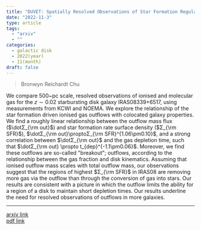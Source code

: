 ```yaml
---
title: "DUVET: Spatially Resolved Observations of Star Formation Regulation via Galactic Outflows in a Starbursting Disk Galaxy"
date: "2022-11-3"
type: article
tags:
  - "arxiv"
  - ""
categories:
  - galactic disk
  - 2022(year)
  - 11(month)
draft: false
---
```


>  Bronwyn Reichardt Chu

We compare 500~pc scale, resolved observations of ionised and molecular gas for the $z\sim0.02$ starbursting disk galaxy IRAS08339+6517, using measurements from KCWI and NOEMA. We explore the relationship of the star formation driven ionised gas outflows with colocated galaxy properties. We find a roughly linear relationship between the outflow mass flux ($\dotΣ_{\rm out}$) and star formation rate surface density ($Σ_{\rm SFR}$), $\dotΣ_{\rm out}\proptoΣ_{\rm SFR}^{1.06\pm0.10}$, and a strong correlation between $\dotΣ_{\rm out}$ and the gas depletion time, such that $\dotΣ_{\rm out} \propto t_{dep}^{-1.1\pm0.06}$. Moreover, we find these outflows are so-called "breakout"; outflows, according to the relationship between the gas fraction and disk kinematics. Assuming that ionised outflow mass scales with total outflow mass, our observations suggest that the regions of highest $Σ_{\rm SFR}$ in IRAS08 are removing more gas via the outflow than through the conversion of gas into stars. Our results are consistent with a picture in which the outflow limits the ability for a region of a disk to maintain short depletion times. Our results underline the need for resolved observations of outflows in more galaxies.

---

[arxiv link](https://arxiv.org/abs/2211.02063)  
[pdf link](https://arxiv.org/pdf/2211.02063)
